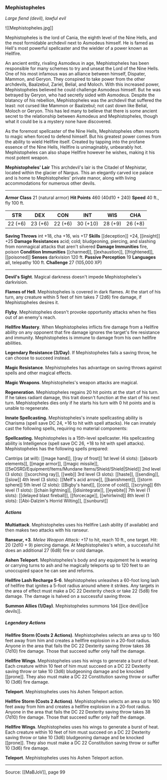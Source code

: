 ### Mephistopheles
_Large fiend (devil), lawful evil_

![[Mephistopheles.jpg]]

Mephistopheles is the lord of Cania, the eighth level of the Nine Hells, and the most formidable archdevil next to Asmodeus himself. He is famed as Hell's most powerful spellcaster and the wielder of a power known as Hellfire.

An ancient entity, rivaling Asmodeus in age, Mephistopheles has been responsible for many schemes to try and unseat the Lord of the Nine Hells. One of his most infamous was an alliance between himself, Dispater, Mammon, and Geryon. They conspired to take power from the other archdevils, Baalzebul, Zariel, Belial, and Moloch. With this increased power, Mephistopheles believed he could challenge Asmodeus himself. But he was betrayed by Geryon, who had secretly sided with Asmodeus. Despite the blatancy of his rebellion, Mephistopheles was the archdevil that suffered the least: not cursed like Mammon or Baalzebul; not cast down like Belial, Moloch or Geryon. This has led many to believe that there is some ancient secret to the relationship between Asmodeus and Mephistopheles, though what it could be is a mystery none have discovered.

As the foremost spellcaster of the Nine Hells, Mephistopheles often resorts to magic when forced to defend himself. But his greatest power comes from the ability to wield Hellfire itself. Created by tapping into the profane essence of the Nine Hells, Hellfire is unimaginably, unbearably hot. Mephistopheles can also shape Hellfire however he wishes, making it his most potent weapon.

**Mephistopheles' Lair** This archdevil's lair is the Citadel of Mephistar, located within the glacier of Nargus. This an elegantly carved ice palace and is home to Mephistopheles' private manor, along with living accommodations for numerous other devils.




---

**Armor Class** 21 (natural armor)
**Hit Points** 460 (40d10 + 240)
**Speed** 40 ft., fly 100 ft.

| STR     | DEX     | CON     | INT     | WIS     | CHA     |
|---------|---------|---------|---------|---------|---------|
| 22 (+6) | 23 (+6) | 22 (+6) | 30 (+10) | 28 (+9) | 26 (+8) |

**Saving Throws** int +18, cha +16, wis +17
**Skills** [[deception]] +24, [[insight]] +25
**Damage Resistances** acid; cold; bludgeoning, piercing, and slashing from nonmagical attacks that aren't silvered
**Damage Immunities** fire, poison
**Condition Immunities** [[charmed]], [[exhaustion]], [[frightened]], [[poisoned]]
**Senses** darkvision 120 ft.
**Passive Perception** 19
**Languages** all, telepathy 100 ft.
**Challenge** 27 (105,000 XP)

---

**Devil's Sight**. Magical darkness doesn't impede Mephistopheles's darkvision.

**Flames of Hell**. Mephistopheles is covered in dark flames. At the start of his turn, any creature within 5 feet of him takes 7 (2d6) fire damage, if Mephistopheles desires it.

**Flyby**. Mephistopheles doesn't provoke opportunity attacks when he flies out of an enemy's reach.

**Hellfire Mastery**. When Mephistopheles inflicts fire damage from a Hellfire ability on any opponent that fire damage ignores the target's fire resistance and immunity. Mephistopheles is immune to damage from his own hellfire abilities.

**Legendary Resistance (3/Day)**. If Mephistopheles fails a saving throw, he can choose to succeed instead.

**Magic Resistance**. Mephistopheles has advantage on saving throws against spells and other magical effects.

**Magic Weapons**. Mephistopheles's weapon attacks are magical.

**Regeneration**. Mephistopheles regains 20 hit points at the start of his turn. If he takes radiant damage, this trait doesn't function at the start of his next turn. Mephistopheles dies only if he starts his turn with 0 hit points and is unable to regenerate.

**Innate Spellcasting.** Mephistopheles's innate spellcasting ability is Charisma (spell save DC 24, +16 to hit with spell attacks). He can innately cast the following spells, requiring no material components:

**Spellcasting.** Mephistopheles is a 15th-level spellcaster. His spellcasting ability is Intelligence (spell save DC 26, +18 to hit with spell attacks). Mephistopheles has the following spells prepared:

Cantrips (at will): [[mage hand]], [[ray of frost]]
1st level (4 slots): [[absorb elements]], [[mage armor]], [[magic missile]], [[5eOSRD/Equipment/Items/Mundane Items/Shield/Shield|Shield]]
2nd level (3 slots): [[scorching ray]], [[web]]
3rd level (3 slots): [[haste]], [[sending]], [[slow]]
4th level (3 slots): [[Melf's acid arrow]], [[banishment]], [[storm sphere]]
5th level (2 slots): [[Bigby's hand]], [[cone of cold]], [[scrying]]
6th level (1 slots): [[chain lightning]], [[disintegrate]], [[eyebite]]
7th level (1 slots): [[delayed blast fireball]], [[forcecage]], [[whirlwind]]
8th level (1 slots): [[Abi-Dalzim's Horrid Wilting]], [[sunburst]]

##### Actions
**Multiattack**. Mephistopheles uses his Hellfire Lash ability (if available) and then makes two attacks with his ranseur.

**Ranseur, +3**. _Melee Weapon Attack:_ +17 to hit, reach 10 ft., one target. Hit: 20 (2d10 + 9) piercing damage. At Mephistopheles's whim, a successful hit does an additional 27 (6d8) fire or cold damage.

**Ashen Teleport**. Mephistopheles's body and any equipment he is wearing or carrying turns to ash and he magically teleports up to 120 feet to an unoccupied space he can see and reforms.

**Hellfire Lash Recharge 5-6**. Mephistopheles unleashes a 60-foot long lash of hellfire that ignites a 5-foot radius around where it strikes. Any targets in the area of effect must make a DC 22 Dexterity check or take 22 (5d8) fire damage. The damage is halved on a successful saving throw.

**Summon Allies (1/Day)**. Mephistopheles summons 1d4 [[ice devil||ice devils]].

##### Legendary Actions
**Hellfire Storm (Costs 2 Actions)**. Mephistopheles selects an area up to 160 feet away from him and creates a hellfire explosion in a 20-foot radius. Anyone in the area that fails the DC 22 Dexterity saving throw takes 38 (7d10) fire damage. Those that succeed suffer only half the damage.

**Hellfire Wings**. Mephistopheles uses his wings to generate a burst of heat. Each creature within 10 feet of him must succeed on a DC 22 Dexterity saving throw or take 10 (3d6) bludgeoning damage and be knocked [[prone]]. They also must make a DC 22 Constitution saving throw or suffer 10 (3d6) fire damage.

**Teleport**. Mephistopheles uses his Ashen Teleport action.

**Hellfire Storm (Costs 2 Actions)**. Mephistopheles selects an area up to 160 feet away from him and creates a hellfire explosion in a 20-foot radius. Anyone in the area that fails the DC 22 Dexterity saving throw takes 38 (7d10) fire damage. Those that succeed suffer only half the damage.

**Hellfire Wings**. Mephistopheles uses his wings to generate a burst of heat. Each creature within 10 feet of him must succeed on a DC 22 Dexterity saving throw or take 10 (3d6) bludgeoning damage and be knocked [[prone]]. They also must make a DC 22 Constitution saving throw or suffer 10 (3d6) fire damage.

**Teleport**. Mephistopheles uses his Ashen Teleport action.


---

Source: [[MaBJoV]], page 99